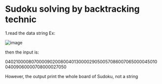 # Sudoku solving by backtracking technic

1.read the data string
Ex:

![image](https://github.com/JasonEricZhan/Algorithms/blob/master/sudoku/problem.png)

then the input is:

040210000807000090200800401300002905005708600706500004501004009060000708000027050

However, the output print the whole board of Sudoku, not a string
